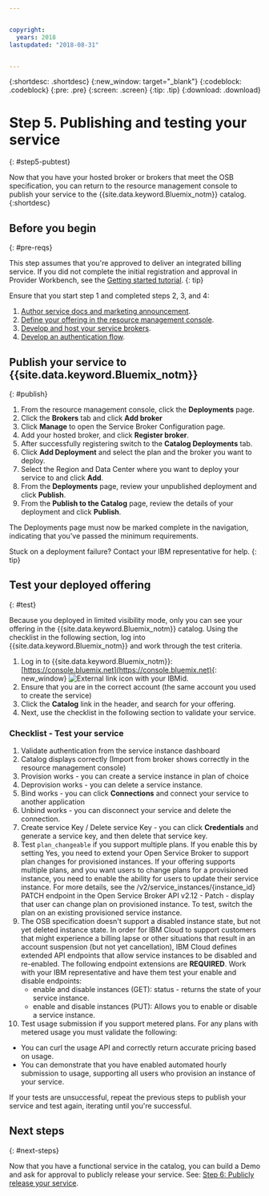 ```yaml
---


copyright:
  years: 2018
lastupdated: "2018-08-31"


---
```


{:shortdesc: .shortdesc}
{:new_window: target="_blank"}
{:codeblock: .codeblock}
{:pre: .pre}
{:screen: .screen}
{:tip: .tip}
{:download: .download}

# Step 5. Publishing and testing your service
{: #step5-pubtest}

Now that you have your hosted broker or brokers that meet the OSB specification, you can return to the resource management console to publish your service to the {{site.data.keyword.Bluemix_notm}} catalog. 
{:shortdesc}

## Before you begin
{: #pre-reqs}

This step assumes that you're approved to deliver an integrated billing service. If you did not complete the initial registration and approval in Provider Workbench, see the [Getting started tutorial](/docs/third-party/index.md).
{: tip}

Ensure that you start step 1 and completed steps 2, 3, and 4:
1. [Author service docs and marketing announcement](/docs/third-party/cis1-docs-marketing.html).
2. [Define your offering in the resource management console](/docs/third-party/cis2-rmc-define.html).
3. [Develop and host your service brokers](/docs/third-party/cis3-broker.html).
3. [Develop an authentication flow](/docs/third-party/cis5-iam.html).

## Publish your service to {{site.data.keyword.Bluemix_notm}}
{: #publish}

1. From the resource management console, click the **Deployments** page.
2. Click the **Brokers** tab and click **Add broker**
3. Click **Manage** to open the Service Broker Configuration page.
4. Add your hosted broker, and click **Register broker**.
5. After successfully registering switch to the **Catalog Deployments** tab.
6. Click **Add Deployment** and select the plan and the broker you want to deploy.
7. Select the Region and Data Center where you want to deploy your service to and click **Add**.
8. From the **Deployments** page, review your unpublished deployment and click **Publish**.
9. From the **Publish to the Catalog** page, review the details of your deployment and click **Publish**.

The Deployments page must now be marked complete in the navigation, indicating that you've passed the minimum requirements.

Stuck on a deployment failure? Contact your IBM representative for help.
{: tip}

## Test your deployed offering 
{: #test}

Because you deployed in limited visibility mode, only you can see your offering in the {{site.data.keyword.Bluemix_notm}} catalog. Using the checklist in the following section, log into {{site.data.keyword.Bluemix_notm}} and work through the test criteria.

1. Log in to {{site.data.keyword.Bluemix_notm}}: [https://console.bluemix.net](https://console.bluemix.net){: new_window} ![External link icon](../icons/launch-glyph.svg "External link icon") with your IBMid.
2. Ensure that you are in the correct account (the same account you used to create the service)
3. Click the **Catalog** link in the header, and search for your offering.
4. Next, use the checklist in the following section to validate your service.

### Checklist - Test your service
1. Validate authentication from the service instance dashboard
2. Catalog displays correctly (Import from broker shows correctly in the resource management console)
3. Provision works - you can create a service instance in plan of choice
4. Deprovision works - you can delete a service instance.
5. Bind works - you can click **Connections** and connect your service to another application
6. Unbind works - you can disconnect your service and delete the connection.
7. Create service Key / Delete service Key - you can click **Credentials** and generate a service key, and then delete that service key.
8. Test `plan_changeable` if you support multiple plans. If you enable this by setting Yes, you need to extend your Open Service Broker to support plan changes for provisioned instances. If your offering supports multiple plans, and you want users to change plans for a provisioned instance, you need to enable the ability for users to update their service instance. For more details, see the /v2/service_instances/{instance_id} PATCH endpoint in the Open Service Broker API v2.12  - Patch - display that user can change plan on provisioned instance. To test, switch the plan on an existing provisioned service instance.
9. The OSB specification doesn't support a disabled instance state, but not yet deleted instance state. In order for IBM Cloud to support customers that might experience a billing lapse or other situations that result in an account suspension (but not yet cancellation), IBM Cloud defines extended API endpoints that allow service instances to be disabled and re-enabled. The following endpoint extensions are **REQUIRED**. Work with your IBM representative and have them test your enable and disable endpoints:
   - enable and disable instances (GET): status - returns the state of your service instance.
   - enable and disable instances (PUT): Allows you to enable or disable a service instance.
10. Test usage submission if you support metered plans. For any plans with metered usage you must validate the following:
   - You can curl the usage API and correctly return accurate pricing based on usage.
   - You can demonstrate that you have enabled automated hourly submission to usage, supporting all users who provision an instance of your service.

If your tests are unsuccessful, repeat the previous steps to publish your service and test again, iterating until you're successful.


## Next steps
{: #next-steps}

Now that you have a functional service in the catalog, you can build a Demo and ask for approval to publicly release your service. See: [Step 6: Publicly release your service](/docs/third-party/cis6-ga.html).
